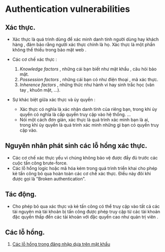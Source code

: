 # Authentication vulnerabilities

## Xác thực.

- Xác thực là quá trình dùng để xác minh danh tính người dùng hay khách hàng , đảm bảo rằng người xác thực chính là họ. Xác thực là một phần không thể thiều trong bảo mật web .

- Các cơ chế xác thực :
	1. *Knowledge factors* , những cái bạn biết như mật khẩu , câu hỏi bảo mật.
	2. *Possession factors* , những cái bạn có như điện thoại , mã xác thực.
	3. *Inherence factors* , những thức như hành vi hay sinh trắc học (vân tay , khuôn mặt, ...).

- Sự khác biệt giữa xác thực và ủy quyền :
	- Xác thực có nghĩa là xác nhận danh tính của riêng bạn, trong khi ủy quyền có nghĩa là cấp quyền truy cập vào hệ thống. ... 
	- Nói một cách đơn giản, xác thực là quá trình xác minh bạn là ai, trong khi ủy quyền là quá trình xác minh những gì bạn có quyền truy cập vào.

## Nguyên nhân phát sinh các lỗ hổng xác thực.

- Các cơ chế xác thực yếu vì chúng không bảo vệ được đầy đủ trước các cuộc tấn công brute-force.
- Các lỗ hổng logic hoặc mã hóa kém trong quá trình triển khai cho phép kẻ tấn công bỏ qua hoàn toàn các cơ chế xác thực. Điều này đôi khi được gọi là "Broken authentication".

## Tác động.

- Cho phép bỏ qua xác thực và kẻ tấn công có thể truy cập vào tất cả các tài nguyên mà tài khoản bị tấn công được phép truy cập từ các tài khoản đặc quyền thấp đến các tài khoản với đặc quyền cao như quản trị viên .

## Các lỗ hổng.

1. [Các lỗ hổng trong đăng nhập dựa trên mật khẩu](brute-force.md)